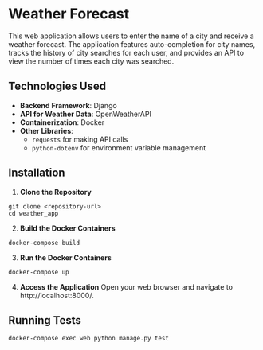 # Weather Forecast

This web application allows users to enter the name of a city and receive a weather forecast. The application features auto-completion for city names, tracks the history of city searches for each user, and provides an API to view the number of times each city was searched.

## Technologies Used

- **Backend Framework**: Django
- **API for Weather Data**: OpenWeatherAPI
- **Containerization**: Docker
- **Other Libraries**:
  - `requests` for making API calls
  - `python-dotenv` for environment variable management

## Installation

1. **Clone the Repository**

```
git clone <repository-url>
cd weather_app
```

2. **Build the Docker Containers**

```
docker-compose build
```

3. **Run the Docker Containers**

```
docker-compose up
```

4. **Access the Application**
   Open your web browser and navigate to http://localhost:8000/.

## Running Tests

```
docker-compose exec web python manage.py test
```
